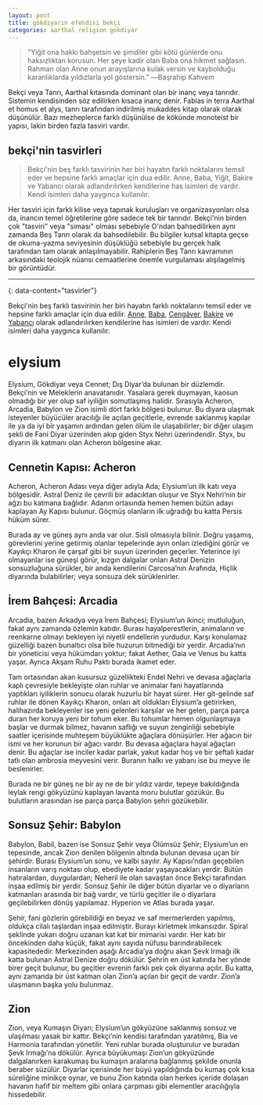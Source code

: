 ```yaml
---
layout: post
title: gökdiyarın efendisi bekçi
categories: aarthal religion gokdiyar
---
```

>"Yiğit ona hakkı bahşetsin ve şimdiler gibi kötü günlerde onu haksızlıktan korusun. Her şeye kadir olan Baba ona hikmet sağlasın. Rahman olan Anne onun arayışlarına kulak versin ve kaybolduğu karanlıklarda yıldızlarla yol göstersin."
>―Başrahip Kahvem

Bekçi veya Tanrı, Aarthal kıtasında dominant olan bir inanç veya tanrıdır. Sistemin kendisinden söz edilirken kısaca inanç denir. Fablas in terra Aarthal et homus et alys, tanrı tarafından indirilmiş mukaddes kitap olarak olarak düşünülür. Bazı mezheplerce farklı düşünülse de kökünde monoteist bir yapısı, lakin birden fazla tasviri vardır.

## bekçi'nin tasvirleri
>Bekçi'nin beş farklı tasvirinin her biri hayatın farklı noktalarını temsil eder ve hepsine farklı amaçlar için dua edilir. Anne, Baba, Yiğit, Bakire ve Yabancı olarak adlandırılırken kendilerine has isimleri de vardır. Kendi isimleri daha yaygınca kullanılır.

Her tasviri için farklı kilise veya tapınak kuruluşları ve organizasyonları olsa da, inancın temel öğretilerine göre sadece tek bir tanrıdır. Bekçi'nin birden çok "tasviri" veya "siması" olması sebebiyle O'ndan bahsedilirken aynı zamanda Beş Tanrı olarak da bahsedilebilir. Bu bilgiler kutsal kitapta geçse de okuma-yazma seviyesinin düşüklüğü sebebiyle bu gerçek halk tarafından tam olarak anlaşılmayabilir. Rahiplerin Beş Tanrı kavramının arkasındaki teolojik nüansı cemaatlerine önemle vurgulaması alışılagelmiş bir görüntüdür.

---
{: data-content="tasvirler"}

Bekçi'nin beş farklı tasvirinin her biri hayatın farklı noktalarını temsil eder ve hepsine farklı amaçlar için dua edilir. [Anne](bekci-tasviri-anne-luna), [Baba](bekci-tasviri-baba-sol), [Cengâver](bekci-tasviri-cengaver-meda), [Bakire](bekci-tasviri-saflik-teros) ve [Yabancı](bekci-tasviri-yabanci-marach) olarak adlandırılırken kendilerine has isimleri de vardır. Kendi isimleri daha yaygınca kullanılır.

# elysium
Elysium, Gökdiyar veya Cennet; Dış Diyar’da bulunan bir düzlemdir. Bekçi’nin ve Meleklerin anavatanıdır. Yasalara gerek duymayan, kaosun olmadığı bir yer olup saf iyiliğin somutlaşmış halidir. Sırasıyla Acheron, Arcadia, Babylon ve Zion isimli dört farklı bölgesi bulunur. Bu diyara ulaşmak isteyenler büyücüler aracılığı ile açılan geçitlerle, evrende saklanmış kapılar ile ya da iyi bir yaşamın ardından gelen ölüm ile ulaşabilirler; bir diğer ulaşım şekli de Fani Diyar üzerinden akıp giden Styx Nehri üzerindendir. Styx, bu diyarın ilk katmanı olan Acheron bölgesine akar.

## Cennetin Kapısı: Acheron
Acheron, Acheron Adası veya diğer adıyla Ada; Elysium’un ilk katı veya bölgesidir. Astral Deniz ile çevrili bir adacıktan oluşur ve Styx Nehri’nin bir ağzı bu katmana bağlıdır. Adanın ortasında hemen hemen bütün adayı kaplayan Ay Kapısı bulunur. Göçmüş olanların ilk uğradığı bu katta Persis hüküm sürer.

Burada ay ve güneş aynı anda var olur. Sisli olmasıyla bilinir. Doğru yaşamış, görevlerini yerine getirmiş olanlar tepelerinde ayın onları izlediğini görür ve Kayıkçı Kharon ile çarşaf gibi bir suyun üzerinden geçerler. Yeterince iyi olmayanlar ise güneşi görür, kızgın dalgalar onları Astral Denizin sonsuzluğuna sürükler, bir anda kendilerini Carcosa’nın Arafında, Hiçlik diyarında bulabilirler; veya sonsuza dek sürüklenirler.

## İrem Bahçesi: Arcadia
Arcadia, bazen Arkadya veya İrem Bahçesi; Elysium’un ikinci; mutluluğun, fakat aynı zamanda özlemin katıdır. Burası hayalperestlerin, animaların ve reenkarne olmayı bekleyen iyi niyetli endellerin yurdudur. Karşı konulamaz güzelliği bazen bunaltıcı olsa bile huzurun bitmediği bir yerdir. Arcadia’nın bir yöneticisi veya hükümdarı yoktur; fakat Aether, Gaia ve Venus bu katta yaşar. Ayrıca Akşam Ruhu Paktı burada ikamet eder.

Tam ortasından akan kusursuz güzellikteki Endel Nehri ve devasa ağaçlarla kaplı çevresiyle bekleyişte olan ruhlar ve animalar fani hayatlarında yaptıkları iyiliklerin sonucu olarak huzurlu bir hayat sürer. Her git-gelinde saf ruhlar ile dönen Kayıkçı Kharon, onları ait oldukları Elysium’a getirirken, halihazırda bekleyenler ise yeni gelenleri karşılar ve her gelen, parça parça duran her koruya yeni bir tohum eker. Bu tohumlar hemen olgunlaşmaya başlar ve durmak bilmez, havanın saflığı ve suyun zenginliği sebebiyle saatler içerisinde muhteşem büyüklükte ağaçlara dönüşürler. Her ağacın bir ismi ve her korunun bir ağacı vardır. Bu devasa ağaçlara hayal ağaçları denir. Bu ağaçlar ise inciler kadar parlak, yakut kadar hoş ve bir şeftali kadar tatlı olan ambrosia meyvesini verir. Buranın halkı ve yabanı ise bu meyve ile beslenirler.

Burada ne bir güneş ne bir ay ne de bir yıldız vardır, tepeye bakıldığında leylak rengi gökyüzünü kaplayan lavanta moru bulutlar gözükür. Bu bulutların arasından ise parça parça Babylon şehri gözükebilir.

## Sonsuz Şehir: Babylon
Babylon, Babil, bazen ise Sonsuz Şehir veya Ölümsüz Şehir; Elysium’un en tepesinde, ancak Zion denilen bölgenin altında bulunan devasa uçan bir şehirdir. Burası Elysium’un sonu, ve kalbi sayılır. Ay Kapısı’ndan geçebilen insanların varış noktası olup, ebediyete kadar yaşayacakları yerdir. Bütün hatıralardan, duygulardan; Neheril ile olan savaştan önce Bekçi tarafından inşaa edilmiş bir yerdir. Sonsuz Şehir ile diğer bütün diyarlar ve o diyarların katmanları arasında bir bağ vardır, ve türlü geçitler ile o diyarlara geçilebilirken dönüş yapılamaz. Hyperion ve Atlas burada yaşar.

Şehir, fani gözlerin görebildiği en beyaz ve saf mermerlerden yapılmış, oldukça cilalı taşlardan inşaa edilmiştir. Burayı kirletmek imkansızdır. Spiral şeklinde yukarı doğru uzanan kat kat bir mimarisi vardır. Her katı bir öncekinden daha küçük, fakat aynı sayıda nüfusu barındırabilecek kapasitededir. Merkezinden aşağı Arcadia’ya doğru akan Şevk Irmağı ilk katta bulunan Astral Denize doğru dökülür. Şehrin en üst katında her yönde birer geçit bulunur, bu geçitler evrenin farklı pek çok diyarına açılır. Bu katta, aynı zamanda bir üst katman olan Zion’a açılan bir geçit de vardır. Zion’a ulaşmanın başka yolu bulunmaz.

## Zion
Zion, veya Kumaşın Diyarı; Elysium’un gökyüzüne saklanmış sonsuz ve ulaşılması yasak bir kattır. Bekçi’nin kendisi tarafından yaratılmış, Bia ve Harmonia tarafından yönetilir. Yeni ruhlar burada oluşturulur ve buradan Şevk Irmağı’na dökülür. Ayrıca büyükumaşı Zion’un gökyüzünde dalgalanırken karakumaş bu kumaşın aralarına bağlanmış şekilde onunla beraber süzülür. Diyarlar içerisinde her büyü yapıldığında bu kumaş çok kısa süreliğine minikçe oynar, ve bunu Zion katında olan herkes içeride dolaşan havanın hafif bir meltem gibi onlara çarpması gibi elementler aracılığıyla hissedebilir.
